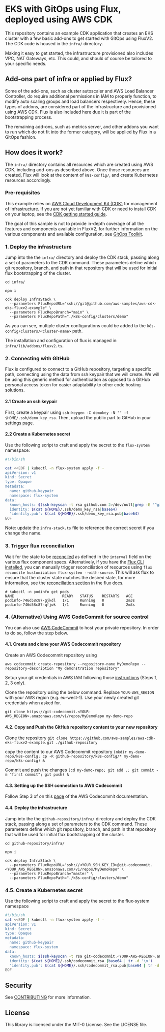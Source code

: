# EKS with GitOps using Flux, deployed using AWS CDK

This repository contains an example CDK application that creates an EKS cluster with a few basic
add-ons to get started with GitOps using FluxV2. The CDK code is housed in the `infra/` directory.

Making it easy to get started, the infrastructure provisioned also includes VPC, NAT Gateways, etc.
This could, and should of course be tailored to your specific needs.

## Add-ons part of infra or applied by Flux?

Some of the add-ons, such as cluster autoscaler and AWS Load Balancer Controller, do require
additional permissions in IAM to properly function, to modify auto scaling groups and load balancers
respectively. Hence, these types of addons, are considered part of the infrastructure and
provisioned using AWS CDK. Flux is also included here due it is part of the bootstrapping process.

The remaining add-ons, such as metrics server, and other addons you want to run which do not fit
into the former category, will be applied by Flux in a GitOps fashion.

## How does it work?

The `infra/` directory contains all resources which are created using AWS CDK, including add-ons as
described above. Once those resources are created, Flux will look at the content of `k8s-config/`,
and create Kubernetes resources accordingly.

### Pre-requisites

This example relies on [AWS Cloud Development Kit (CDK)](https://aws.amazon.com/cdk/) for management
of infrastructure. If you are not yet familiar with CDK or need to install CDK on your laptop, see
the [CDK getting started guide](https://docs.aws.amazon.com/cdk/latest/guide/getting_started.html).

The goal of this sample is not to provide in-depth coverage of all the features and components
available in FluxV2, for further information on the various components and available configuration,
see [GitOps Toolkit](https://toolkit.fluxcd.io/).

### 1. Deploy the infrastructure

Jump into the the `infra/` directory and deploy the CDK stack, passing along a set of parameters to
the CDK command. These parameters define which git repository, branch, and path in that repository
that will be used for initial flux bootstrapping of the cluster.

```shell
cd infra/

npm i

cdk deploy InfraStack \
  --parameters FluxRepoURL="ssh://git@github.com/aws-samples/aws-cdk-eks-fluxv2-example" \
  --parameters FluxRepoBranch="main" \
  --parameters FluxRepoPath="./k8s-config/clusters/demo"
```

As you can see, multiple cluster configurations could be added to the `k8s-config/clusters/<cluster-name>` path.

The installation and configuration of flux is managed in `infra/lib/addons/fluxv2.ts`.

### 2. Connecting with GitHub

Flux is configured to connect to a GitHub repository, targeting a specific path, connecting using
the data from ssh keypair that we will create. We will be using this generic method for
authentication as opposed to a GitHub personal access token for easier adaptability to other code
hosting solutions.

#### 2.1 Create an ssh keypair

First, create a keypair using `ssh-keygen -C demokey -N "" -f $HOME/.ssh/demo_key_rsa`. Then, upload
the public part to GitHub in your [settings page](https://github.com/settings/keys).

#### 2.2 Create a Kubernetes secret

Use the following script to craft and apply the secret to the `flux-system` namespace:

```bash
#!/bin/sh

cat <<EOF | kubectl -n flux-system apply -f -
apiVersion: v1
kind: Secret
type: Opaque
metadata:
  name: github-keypair
  namespace: flux-system
data:
  known_hosts: $(ssh-keyscan -t rsa github.com 2>/dev/null|grep -E '^github\.com'|base64)
  identity: $(cat ${HOME}/.ssh/demo_key_rsa|base64)
  'identity.pub': $(cat ${HOME}/.ssh/demo_key_rsa.pub|base64)
EOF
```

Note: update the `infra-stack.ts` file to reference the correct secret if you change the name.

### 3. Trigger flux reconciliation

Wait for the state to be [reconciled](https://toolkit.fluxcd.io/core-concepts/#reconciliation) as
defined in the `interval` field on the various flux component specs.
Alternatively, if you have the [Flux CLI installed](https://toolkit.fluxcd.io/guides/installation/#install-the-flux-cli),
you can manually trigger reconciliation of resources using
`flux reconcile kustomization flux-system --with-source`. This will ask flux to ensure that the
cluster state matches the desired state, for more information, see the
[reconciliation section](https://toolkit.fluxcd.io/core-concepts/#reconciliation) in the flux docs.

```shell
# kubectl -n podinfo get pods
NAME                      READY   STATUS    RESTARTS   AGE
podinfo-746d58c87-gjkdl   1/1     Running   0          2m3s
podinfo-746d58c87-qfjwk   1/1     Running   0          2m3s
```

### 4. (Alternative) Using AWS CodeCommit for source control
You can also use [AWS CodeCommit](https://aws.amazon.com/codecommit/) to host your private repository. In order to do so, follow the step below.

#### 4.1. Create and clone your AWS Codecommit repository

Create an AWS Codecommit repository using 
```
aws codecommit create-repository --repository-name MyDemoRepo --repository-description "My demonstration repository"
```

Setup your git credentials in AWS IAM following those [instructions](https://docs.aws.amazon.com/codecommit/latest/userguide/setting-up-gc.html) (Steps 1, 2, 3 only).

Clone the repository using the below command. Replace `YOUR-AWS_REGION` with your AWS region (e.g. eu-west-1). Use your newly created git credentials when asked for.
```
git clone https://git-codecommit.<YOUR-AWS_REGION>.amazonaws.com/v1/repos/MyDemoRepo my-demo-repo
```

#### 4.2. Copy and Push the GitHub repository content to your new repository

Clone the repository `git clone https://github.com/aws-samples/aws-cdk-eks-fluxv2-example.git ./github-repository`

copy the content to our AWS Codecommit repository `(mkdir my-demo-repo/k8s-config; cp -R github-repository/k8s-config/* my-demo-repo/k8s-config) &`

Commit and push the changes `(cd my-demo-repo; git add .; git commit -m "first commit"; git push) &`

#### 4.3. Setting up the SSH connection to AWS Codecommit

Follow Step 3 of on this [page](https://docs.aws.amazon.com/codecommit/latest/userguide/setting-up-ssh-unixes.html) of the AWS Codecommit documentation.

#### 4.4. Deploy the infrastructure

Jump into the the `github-repository/infra/` directory and deploy the CDK stack, passing along a set of parameters to
the CDK command. These parameters define which git repository, branch, and path in that repository
that will be used for initial flux bootstrapping of the cluster.

```shell
cd github-repository/infra/

npm i

cdk deploy InfraStack \
  --parameters FluxRepoURL="ssh://<YOUR_SSH_KEY_ID>@git-codecommit.<YOUR_AWS_REGION>.amazonaws.com/v1/repos/MyDemoRepo" \
  --parameters FluxRepoBranch="master" \
  --parameters FluxRepoPath="./k8s-config/clusters/demo"
```

### 4.5. Create a Kubernetes secret
Use the following script to craft and apply the secret to the flux-system namespace

```bash
#!/bin/sh
cat <<EOF | kubectl -n flux-system apply -f -
apiVersion: v1
kind: Secret
type: Opaque
metadata:
  name: github-keypair
  namespace: flux-system
data:
  known_hosts: $(ssh-keyscan -t rsa git-codecommit.<YOUR-AWS-REGION>.amazonaws.com 2>/dev/null|grep -E '^git-codecommit.<YOUR-AWS-REGION>.amazonaws\.com'|base64 | tr -d '\n')
  identity: $(cat ${HOME}/.ssh/codecommit_rsa |base64 | tr -d '\n')
  'identity.pub': $(cat ${HOME}/.ssh/codecommit_rsa.pub|base64 | tr -d '\n')
EOF
```

## Security

See [CONTRIBUTING](CONTRIBUTING.md) for more information.

## License

This library is licensed under the MIT-0 License. See the LICENSE file.
